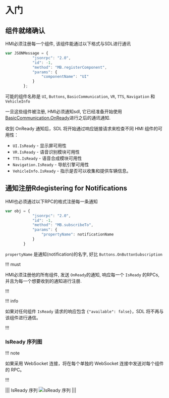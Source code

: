 ﻿# 入门

## 组件就绪确认

HMI必须注册每一个组件, 该组件能通过以下格式与SDL进行通讯

```javascript
var JSONMessage = {
            "jsonrpc": "2.0",
            "id": -1,
            "method": "MB.registerComponent",
            "params": {
                "componentName": "UI"
            }
        };
```

可能的组件名称是 `UI`, `Buttons`, `BasicCommunication`, `VR`, `TTS`, `Navigation` 和 `VehicleInfo`

一旦这些组件被注册, HMI必须通知sdl, 它已经准备开始使用[BasicCommunication.OnReady](https://smartdevicelink.com/en/guides/hmi/basiccommunication/onready/)进行之后的通讯通知.

收到 OnReady 通知后，SDL 将开始通过响应链接请求来检查不同 HMI 组件的可用性：

  * `UI.IsReady` - 显示屏可用性
  * `VR.IsReady` - 语音识别模块可用性
  * `TTS.IsReady` - 语音合成模块可用性
  * `Navigation.IsReady` - 导航引擎可用性
  * `VehicleInfo.IsReady` - 指示是否可以收集和提供车辆信息。
 
## 通知注册Rdegistering for Notifications

HMI也必须通过以下RPC的格式注册每一条通知

```javascript
var obj = {
            "jsonrpc": "2.0",
            "id": -1,
            "method": "MB.subscribeTo",
            "params": {
                "propertyName": notificationName
            }
        }
```

`propertyName` 是通知(notification)的名字, 好比 `Buttons.OnButtonSubscription`

!!! must

HMI必须注册他的所有组件, 发送 `OnReady`的通知, 响应每一个 `IsReady` 的RPCs, 并且为每一个想要收到的通知进行注册.

!!!

!!! info

如果对任何组件 `IsReady` 请求的响应包含 `{"available": false}`，SDL 将不再与该组件进行通信。

!!!

### IsReady 序列图

!!! note

如果采用 WebSocket 连接，将在每个单独的 WebSocket 连接中发送对每个组件的 RPC。

!!!

|||
IsReady 序列
![IsReady 序列](./assets/IsReadySequence.png)
|||

